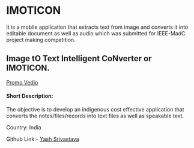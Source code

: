 # IMOTICON
It is a mobile application that extracts text from image and converts it into editable document as well as audio which was submitted for IEEE-MadC project making competition.

## Image tO Text Intelligent CoNverter or IMOTICON.
[Promo Vedio](https://youtu.be/C8CawKLI208)

#### Short Description:

The objective is to develop an indigenous cost effective application that converts the notes/files/records into text files as well as speakable text.


Country: India


Github Link:- [Yash Srivastava](https://github.com/yash2616)
